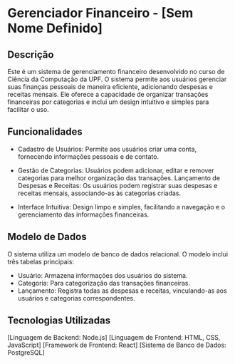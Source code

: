 # Gerenciador Financeiro - [Sem Nome Definido]

## Descrição
Este é um sistema de gerenciamento financeiro desenvolvido no curso de Ciência da Computação da UPF. O sistema permite aos usuários gerenciar suas finanças pessoais de maneira eficiente, adicionando despesas e receitas mensais. Ele oferece a capacidade de organizar transações financeiras por categorias e inclui um design intuitivo e simples para facilitar o uso.

## Funcionalidades

* Cadastro de Usuários: Permite aos usuários criar uma conta, fornecendo informações pessoais e de contato.

* Gestão de Categorias: Usuários podem adicionar, editar e remover categorias para melhor organização das transações.
Lançamento de Despesas e Receitas: Os usuários podem registrar suas despesas e receitas mensais, associando-as às categorias criadas.

* Interface Intuitiva: Design limpo e simples, facilitando a navegação e o gerenciamento das informações financeiras.

## Modelo de Dados

O sistema utiliza um modelo de banco de dados relacional. O modelo inclui três tabelas principais:

- Usuário: Armazena informações dos usuários do sistema.
- Categoria: Para categorização das transações financeiras.
- Lançamento: Registra todas as despesas e receitas, vinculando-as aos usuários e categorias correspondentes.

## Tecnologias Utilizadas

[Linguagem de Backend: Node.js]
[Linguagem de Frontend: HTML, CSS, JavaScript]
[Framework de Frontend: React]
[Sistema de Banco de Dados: PostgreSQL]

